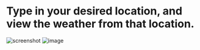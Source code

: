 # Type in your desired location, and view the weather from that location.

![screenshot](https://github.com/JordanKleinbaum/WeatherApp/assets/122086411/e3e498b0-8cee-4e93-9b15-a6b901042aa0)
![image](https://github.com/JordanKleinbaum/WeatherApp/assets/122086411/d0003d90-64b0-4030-9535-cb58eefdbc1c)
